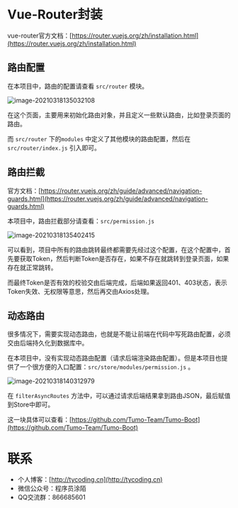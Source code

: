 # Vue-Router封装

vue-router官方文档：[https://router.vuejs.org/zh/installation.html](https://router.vuejs.org/zh/installation.html)

## 路由配置

在本项目中，路由的配置请查看 `src/router` 模块。

![image-20210318135032108](http://cdn.tycoding.cn/20210318135032.png)

在这个页面，主要用来初始化路由对象，并且定义一些默认路由，比如登录页面的路由。

而 `src/router` 下的`modules` 中定义了其他模块的路由配置，然后在 `src/router/index.js` 引入即可。

## 路由拦截

官方文档：[https://router.vuejs.org/zh/guide/advanced/navigation-guards.html](https://router.vuejs.org/zh/guide/advanced/navigation-guards.html)

本项目中，路由拦截部分请查看：`src/permission.js`

![image-20210318135402415](http://cdn.tycoding.cn/20210318135402.png)

可以看到，项目中所有的路由跳转最终都需要先经过这个配置，在这个配置中，首先要获取Token，然后判断Token是否存在，如果不存在就跳转到登录页面，如果存在就正常跳转。

而最终Token是否有效的校验交由后端完成，后端如果返回401、403状态，表示Token失效、无权限等意思，然后再交由Axios处理。

## 动态路由

很多情况下，需要实现动态路由，也就是不能让前端在代码中写死路由配置，必须交由后端持久化到数据库中。

在本项目中，没有实现动态路由配置（请求后端渲染路由配置）。但是本项目也提供了一个很方便的入口配置：`src/store/modules/permission.js` 。

![image-20210318140312979](http://cdn.tycoding.cn/20210318140313.png)

在 `filterAsyncRoutes` 方法中，可以通过请求后端结果拿到路由JSON，最后赋值到Store中即可。

这一块具体可以查看：[https://github.com/Tumo-Team/Tumo-Boot](https://github.com/Tumo-Team/Tumo-Boot)

# 联系

- 个人博客：[http://tycoding.cn](http://tycoding.cn)
- 微信公众号：程序员涂陌
- QQ交流群：866685601

